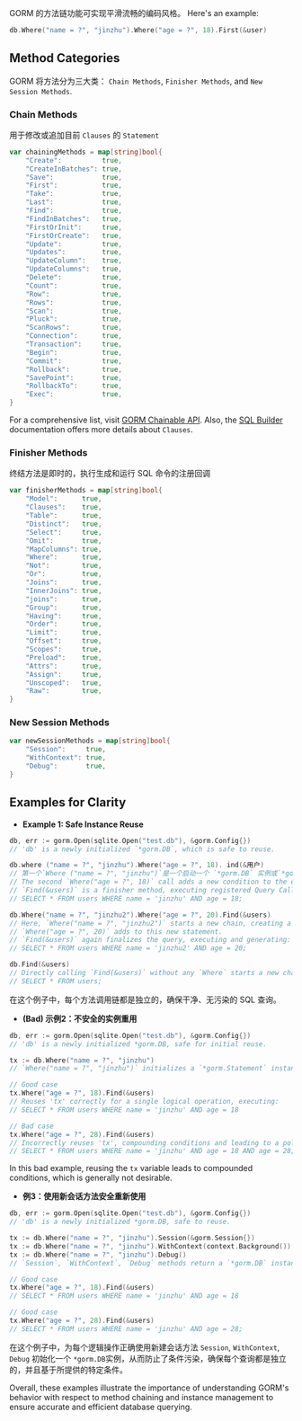 GORM 的方法链功能可实现平滑流畅的编码风格。 Here's an example:

```go
db.Where("name = ?", "jinzhu").Where("age = ?", 18).First(&user)
```

## Method Categories

GORM 将方法分为三大类： `Chain Methods`, `Finisher Methods`, and `New Session Methods`.

### Chain Methods

用于修改或追加目前 `Clauses` 的 `Statement`

```go
var chainingMethods = map[string]bool{
	"Create":          true,
	"CreateInBatches": true,
	"Save":            true,
	"First":           true,
	"Take":            true,
	"Last":            true,
	"Find":            true,
	"FindInBatches":   true,
	"FirstOrInit":     true,
	"FirstOrCreate":   true,
	"Update":          true,
	"Updates":         true,
	"UpdateColumn":    true,
	"UpdateColumns":   true,
	"Delete":          true,
	"Count":           true,
	"Row":             true,
	"Rows":            true,
	"Scan":            true,
	"Pluck":           true,
	"ScanRows":        true,
	"Connection":      true,
	"Transaction":     true,
	"Begin":           true,
	"Commit":          true,
	"Rollback":        true,
	"SavePoint":       true,
	"RollbackTo":      true,
	"Exec":            true,
}
```

For a comprehensive list, visit [GORM Chainable API](https://github.com/go-gorm/gorm/blob/master/chainable_api.go). Also, the [SQL Builder](sql_builder.html) documentation offers more details about `Clauses`.

### Finisher Methods

终结方法是即时的，执行生成和运行 SQL 命令的注册回调

```go
var finisherMethods = map[string]bool{
	"Model":      true,
	"Clauses":    true,
	"Table":      true,
	"Distinct":   true,
	"Select":     true,
	"Omit":       true,
	"MapColumns": true,
	"Where":      true,
	"Not":        true,
	"Or":         true,
	"Joins":      true,
	"InnerJoins": true,
	"joins":      true,
	"Group":      true,
	"Having":     true,
	"Order":      true,
	"Limit":      true,
	"Offset":     true,
	"Scopes":     true,
	"Preload":    true,
	"Attrs":      true,
	"Assign":     true,
	"Unscoped":   true,
	"Raw":        true,
}
```

### New Session Methods

```go
var newSessionMethods = map[string]bool{
	"Session":     true,
	"WithContext": true,
	"Debug":       true,
}
```

## Examples for Clarity

- **Example 1: Safe Instance Reuse**

```go
db, err := gorm.Open(sqlite.Open("test.db"), &gorm.Config{})
// 'db' is a newly initialized `*gorm.DB`, which is safe to reuse.

db.where ("name = ?", "jinzhu").Where("age = ?", 18). ind(&用户)
// 第一个`Where ("name = ?", "jinzhu")`是一个启动一个 `*gorm.DB` 实例或`*gorm.Statement`的链式方法。
// The second `Where("age = ?", 18)` call adds a new condition to the existing `*gorm.Statement`.
// `Find(&users)` is a finisher method, executing registered Query Callbacks, generating and running:
// SELECT * FROM users WHERE name = 'jinzhu' AND age = 18;

db.Where("name = ?", "jinzhu2").Where("age = ?", 20).Find(&users)
// Here, `Where("name = ?", "jinzhu2")` starts a new chain, creating a fresh `*gorm.Statement`.
// `Where("age = ?", 20)` adds to this new statement.
// `Find(&users)` again finalizes the query, executing and generating:
// SELECT * FROM users WHERE name = 'jinzhu2' AND age = 20;

db.Find(&users)
// Directly calling `Find(&users)` without any `Where` starts a new chain and executes:
// SELECT * FROM users;
```

在这个例子中，每个方法调用链都是独立的，确保干净、无污染的 SQL 查询。

- **(Bad) 示例2：不安全的实例重用**

```go
db, err := gorm.Open(sqlite.Open("test.db"), &gorm.Config{})
// 'db' is a newly initialized *gorm.DB, safe for initial reuse.

tx := db.Where("name = ?", "jinzhu")
// `Where("name = ?", "jinzhu")` initializes a `*gorm.Statement` instance, which should not be reused across different logical operations.

// Good case
tx.Where("age = ?", 18).Find(&users)
// Reuses 'tx' correctly for a single logical operation, executing:
// SELECT * FROM users WHERE name = 'jinzhu' AND age = 18

// Bad case
tx.Where("age = ?", 28).Find(&users)
// Incorrectly reuses 'tx', compounding conditions and leading to a polluted query:
// SELECT * FROM users WHERE name = 'jinzhu' AND age = 18 AND age = 28;
```

In this bad example, reusing the `tx` variable leads to compounded conditions, which is generally not desirable.

- **例3：使用新会话方法安全重新使用**

```go
db, err := gorm.Open(sqlite.Open("test.db"), &gorm.Config{})
// 'db' is a newly initialized *gorm.DB, safe to reuse.

tx := db.Where("name = ?", "jinzhu").Session(&gorm.Session{})
tx := db.Where("name = ?", "jinzhu").WithContext(context.Background())
tx := db.Where("name = ?", "jinzhu").Debug()
// `Session`, `WithContext`, `Debug` methods return a `*gorm.DB` instance marked as safe for reuse. They base a newly initialized `*gorm.Statement` on the current conditions.

// Good case
tx.Where("age = ?", 18).Find(&users)
// SELECT * FROM users WHERE name = 'jinzhu' AND age = 18

// Good case
tx.Where("age = ?", 28).Find(&users)
// SELECT * FROM users WHERE name = 'jinzhu' AND age = 28;
```

在这个例子中，为每个逻辑操作正确使用新建会话方法 `Session`, `WithContext`, `Debug` 初始化一个 `*gorm.DB`实例，从而防止了条件污染，确保每个查询都是独立的，并且基于所提供的特定条件。

Overall, these examples illustrate the importance of understanding GORM's behavior with respect to method chaining and instance management to ensure accurate and efficient database querying.